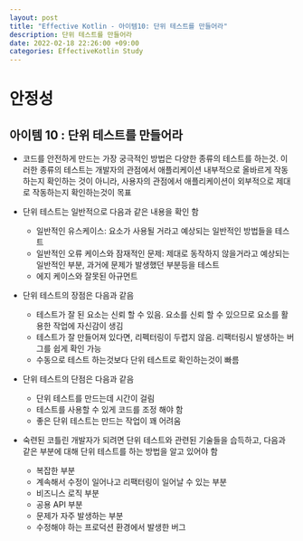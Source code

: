```yaml
---
layout: post
title: "Effective Kotlin - 아이템10: 단위 테스트를 만들어라"
description: 단위 테스트를 만들어라
date: 2022-02-18 22:26:00 +09:00
categories: EffectiveKotlin Study
---
```



# 안정성

## 아이템 10 : 단위 테스트를 만들어라
- 코드를 안전하게 만드는 가장 궁극적인 방법은 다양한 종류의 테스트를 하는것. 이러한 종류의 테스트는 개발자의 관점에서 애플리케이션 내부적으로 올바르게 작동하는지 확인하는 것이 아니라, 사용자의 관점에서 애플리케이션이 외부적으로 제대로 작동하는지 확인하는것이 목표
- 단위 테스트는 일반적으로 다음과 같은 내용을 확인 함
    * 일반적인 유스케이스: 요소가 사용될 거라고 예상되는 일반적인 방법들을 테스트
    * 일반적인 오류 케이스와 잠재적인 문제: 제대로 동작하지 않을거라고 예상되는 일반적인 부분, 과거에 문제가 발생했던 부분등을 테스트
    * 에지 케이스와 잘못된 아규먼트

- 단위 테스트의 장점은 다음과 같음
    * 테스트가 잘 된 요소는 신뢰 할 수 있음. 요소를 신뢰 할 수 있으므로 요소를 활용한 작업에 자신감이 생김
    * 테스트가 잘 만들어져 있다면, 리펙터링이 두렵지 않음. 리팩터링시 발생하는 버그를 쉽게 확인 가능
    * 수동으로 테스트 하는것보다 단위 테스트로 확인하는것이 빠름

- 단위 테스트의 단점은 다음과 같음
    * 단위 테스트를 만드는데 시간이 걸림
    * 테스트를 사용할 수 있게 코드를 조정 해야 함
    * 좋은 단위 테스트는 만드는 작업이 꽤 어려움

- 숙련된 코틀린 개발자가 되려면 단위 테스트와 관련된 기술들을 습득하고, 다음과 같은 부분에 대해 단위 테스트를 하는 방법을 알고 있어야 함
    * 복잡한 부분
    * 계속해서 수정이 일어나고 리팩터링이 일어날 수 있는 부분
    * 비즈니스 로직 부분
    * 공용 API 부분
    * 문제가 자주 발생하는 부분
    * 수정해야 하는 프로덕션 환경에서 발생한 버그

